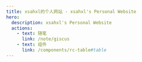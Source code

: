```yaml
---
title: xsahxl的个人网站 - xsahxl's Personal Website
hero:
  description: xsahxl's Personal Website
  actions:
    - text: 随笔
      link: /note/giscus
    - text: 组件
      link: /components/rc-table#table
---
```

